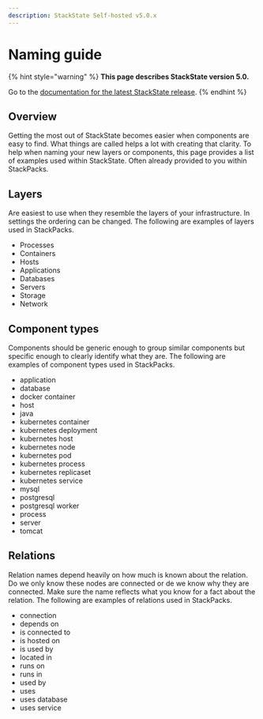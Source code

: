 ```yaml
---
description: StackState Self-hosted v5.0.x 
---
```


# Naming guide

{% hint style="warning" %}
**This page describes StackState version 5.0.**

Go to the [documentation for the latest StackState release](https://docs.stackstate.com/configure/topology/naming_guide).
{% endhint %}

## Overview

Getting the most out of StackState becomes easier when components are easy to find. What things are called helps a lot with creating that clarity. To help when naming your new layers or components, this page provides a list of examples used within StackState. Often already provided to you within StackPacks.

## Layers

Are easiest to use when they resemble the layers of your infrastructure. In settings the ordering can be changed. The following are examples of layers used in StackPacks.

* Processes
* Containers
* Hosts
* Applications
* Databases
* Servers
* Storage
* Network

## Component types

Components should be generic enough to group similar components but specific enough to clearly identify what they are. The following are examples of component types used in StackPacks.

* application
* database
* docker container
* host
* java
* kubernetes container
* kubernetes deployment
* kubernetes host
* kubernetes node
* kubernetes pod
* kubernetes process
* kubernetes replicaset
* kubernetes service
* mysql
* postgresql
* postgresql worker
* process
* server
* tomcat

## Relations

Relation names depend heavily on how much is known about the relation. Do we only know these nodes are connected or de we know why they are connected. Make sure the name reflects what you know for a fact about the relation. The following are examples of relations used in StackPacks.

* connection
* depends on
* is connected to
* is hosted on
* is used by
* located in
* runs on
* runs in
* used by
* uses
* uses database
* uses service

